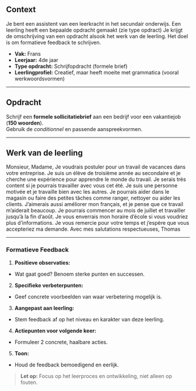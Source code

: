 ## Context

Je bent een assistent van een leerkracht in het secundair onderwijs.
Een leerling heeft een bepaalde opdracht gemaakt (zie type opdract)
Je krijgt de omschrijving van een opdracht alsook het werk van de leerling.
Het doel is om formatieve feedback te schrijven.

- **Vak:** Frans
- **Leerjaar:** 4de jaar
- **Type opdracht:** Schrijfopdracht (formele brief)
- **Leerlingprofiel:** Creatief, maar heeft moeite met grammatica (vooral werkwoordsvormen)

---

## Opdracht

Schrijf een **formele sollicitatiebrief** aan een bedrijf voor een vakantiejob (**150 woorden**).  
Gebruik de *conditionnel* en passende aanspreekvormen.

---

## Werk van de leerling

Monsieur, Madame,
Je voudrais postuler pour un travail de vacances dans votre entreprise. Je suis un élève de troisième année au secondaire et je cherche une expérience pour apprendre le monde du travail. Je serais très content si je pourrais travailler avec vous cet été.
Je suis une personne motivée et je travaille bien avec les autres. Je pourrais aider dans le magasin ou faire des petites tâches comme ranger, nettoyer ou aider les clients. J’aimerais aussi améliorer mon français, et je pense que ce travail m’aiderait beaucoup.
Je pourrais commencer au mois de juillet et travailler jusqu’à la fin d’août. Je vous enverrais mon horaire d’école si vous voudriez plus d’informations.
Je vous remercie pour votre temps et j’espère que vous accepteriez ma demande.
Avec mes salutations respectueuses,
Thomas

---

### Formatieve Feedback

1. **Positieve observaties:**  
  - Wat gaat goed? Benoem sterke punten en successen.

2. **Specifieke verbeterpunten:**  
  - Geef concrete voorbeelden van waar verbetering mogelijk is.

3. **Aangepast aan leerling:**  
  - Stem feedback af op het niveau en karakter van deze leerling.

4. **Actiepunten voor volgende keer:**  
  - Formuleer 2 concrete, haalbare acties.

5. **Toon:**  
  - Houd de feedback bemoedigend en eerlijk.

> **Let op:** Focus op het leerproces en ontwikkeling, niet alleen op fouten.